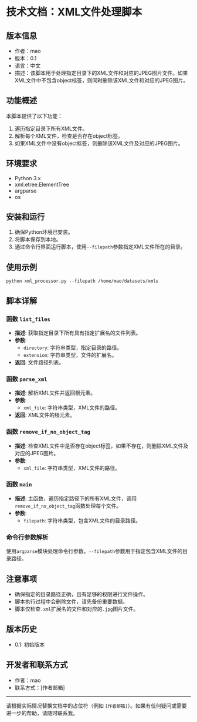 # 技术文档：XML文件处理脚本

## 版本信息
- 作者：mao
- 版本：0.1
- 语言：中文
- 描述：该脚本用于处理指定目录下的XML文件和对应的JPEG图片文件。如果XML文件中不包含object标签，则同时删除该XML文件和对应的JPEG图片。

## 功能概述
本脚本提供了以下功能：
1. 遍历指定目录下所有XML文件。
2. 解析每个XML文件，检查是否存在object标签。
3. 如果XML文件中没有object标签，则删除该XML文件及对应的JPEG图片。

## 环境要求
- Python 3.x
- xml.etree.ElementTree
- argparse
- os

## 安装和运行
1. 确保Python环境已安装。
2. 将脚本保存到本地。
3. 通过命令行界面运行脚本，使用`--filepath`参数指定XML文件所在的目录。

## 使用示例
```shell
python xml_processor.py --filepath /home/mao/datasets/xmls
```

## 脚本详解
### 函数 `list_files`
- **描述**: 获取指定目录下所有具有指定扩展名的文件列表。
- **参数**:
  - `directory`: 字符串类型，指定目录的路径。
  - `extension`: 字符串类型，文件的扩展名。
- **返回**: 文件路径列表。

### 函数 `parse_xml`
- **描述**: 解析XML文件并返回根元素。
- **参数**:
  - `xml_file`: 字符串类型，XML文件的路径。
- **返回**: XML文件的根元素。

### 函数 `remove_if_no_object_tag`
- **描述**: 检查XML文件中是否存在object标签，如果不存在，则删除XML文件及对应的JPEG图片。
- **参数**:
  - `xml_file`: 字符串类型，XML文件的路径。

### 函数 `main`
- **描述**: 主函数，遍历指定路径下的所有XML文件，调用`remove_if_no_object_tag`函数处理每个文件。
- **参数**:
  - `filepath`: 字符串类型，包含XML文件的目录路径。

### 命令行参数解析
使用`argparse`模块处理命令行参数。`--filepath`参数用于指定包含XML文件的目录路径。

## 注意事项
- 确保指定的目录路径正确，且有足够的权限进行文件操作。
- 脚本执行过程中会删除文件，请先备份重要数据。
- 脚本仅检查`.xml`扩展名的文件和对应的`.jpg`图片文件。

## 版本历史
- 0.1: 初始版本

## 开发者和联系方式
- 作者：mao
- 联系方式：[作者邮箱]

---

请根据实际情况替换文档中的占位符（例如 `[作者邮箱]`）。如果有任何疑问或需要进一步的帮助，请随时联系我。